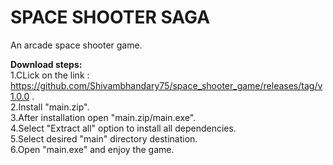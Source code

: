 # SPACE SHOOTER SAGA 
An arcade space shooter game.

**Download steps:**<br>
1.CLick on the link : https://github.com/Shivambhandary75/space_shooter_game/releases/tag/v1.0.0 .<br>
2.Install "main.zip". <br>
3.After installation open "main.zip/main.exe".<br>
4.Select "Extract all"  option to install all dependencies.<br>
5.Select desired "main"  directory destination.<br>
6.Open  "main.exe"  and enjoy the game.<br>
